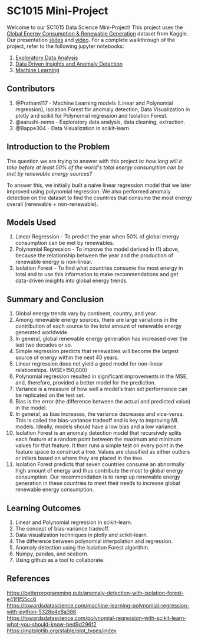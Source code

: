 # SC1015 Mini-Project
Welcome to our SC1015 Data Science Mini-Project! This project uses the [Global Energy Consumption & Renewable Generation](https://www.kaggle.com/datasets/jamesvandenberg/renewable-power-generation) dataset from Kaggle. Our presentation [slides](https://docs.google.com/presentation/d/1BiESdyCDe18korISUYRaPje2cy7CG9sy6mEpWsvPSJQ/edit?usp=sharing) and [video](https://drive.google.com/file/d/157ETJFmPq6lHxcoHpRSCc8RqUW1dP3R1/view?usp=sharing). For a complete walkthrough of the project, refer to the following jupyter notebooks:

1. [Exploratory Data Analysis](https://github.com/aarushi-nema/SC1015-Project/blob/main/EDA.ipynb)
2. [Data Driven Insights and Anomaly Detection](https://github.com/aarushi-nema/SC1015-Project/blob/main/Data%20Driven%20Insights%20and%20Anomaly%20Detection.ipynb)
3. [Machine Learning](https://github.com/aarushi-nema/SC1015-Project/blob/main/Machine%20Learning.ipynb)

## Contributors

1. @Pratham117 - Machine Learning models (Linear and Polynomial regression), Isolation Forest for anomaly detection, Data Visualization in plotly and scikit for Polynomial regression and Isolation Forest.
2. @aarushi-nema - Exploratory data analysis, data cleaning, extraction.
3. @Bappe304 - Data Visualization in scikit-learn.

## Introduction to the Problem

The question we are trying to answer with this project is: *how long will it take before at least 50% of the world's total energy consumption can be met by renewable energy sources?*

To answer this, we initially built a naive linear regression model that we later improved using polynomial regression. We also performed anomaly detection on the dataset to find the countries that consume the most energy overall (renewable + non-renewable).

## Models Used

1. Linear Regression - To predict the year when 50% of global energy consumption can be met by renewables.
2. Polynomial Regression - To improve the model derived in (1) above, because the relationship between the year and the production of renewable energy is non-linear.
3. Isolation Forest - To find what countries consume the most energy in total and to use this information to make recommendations and get data-driven insights into global energy trends.

## Summary and Conclusion

1. Global energy trends vary by continent, country, and year.
2. Among renewable energy sources, there are large variations in the contribution of each source to the total amount of renewable energy generated worldwide.
3. In general, global renewable energy generation has increased over the last two decades or so.
4. Simple regression predicts that renewables will become the largest source of energy within the next 40 years.
5. Linear regression does not yield a good model for non-linear relationships. (MSE>150,000)
6. Polynomial regression resulted in significant improvements in the MSE, and, therefore, provided a better model for the prediction.
7. Variance is a measure of how well a model’s train set performance can be replicated on the test set.
8. Bias is the error (the difference between the actual and predicted value) in the model.
9. In general, as bias increases, the variance decreases and vice-versa. This is called the bias-variance tradeoff and is key to improving ML models. Ideally, models should have a low bias and a low variance.
10. Isolation Forest is an anomaly detection model that recursively splits each feature at a random point between the maximum and minimum values for that feature. It then runs a simple test on every point in the feature space to construct a tree. Values are classified as either outliers or inliers based on where they are placed in the tree.
11. Isolation Forest predicts that seven countries consume an abnormally high amount of energy and thus contribute the most to global energy consumption. Our recommendation is to ramp up renewable energy generation in these countries to meet their needs to increase global renewable energy consumption.

## Learning Outcomes

1. Linear and Polynomial regression in scikit-learn.
2. The concept of bias-variance tradeoff.
3. Data visualization techniques in plotly and scikit-learn.
4. The difference between polynomial interpolation and regression.
5. Anomaly detection using the Isolation Forest algorithm.
6. Numpy, pandas, and seaborn.
7. Using github as a tool to collaborate.

## References

https://betterprogramming.pub/anomaly-detection-with-isolation-forest-e41f1f55cc6 <br>
https://towardsdatascience.com/machine-learning-polynomial-regression-with-python-5328e4e8a386 <br>
https://towardsdatascience.com/polynomial-regression-with-scikit-learn-what-you-should-know-bed9d296f2 <br>
https://matplotlib.org/stable/plot_types/index <br>



